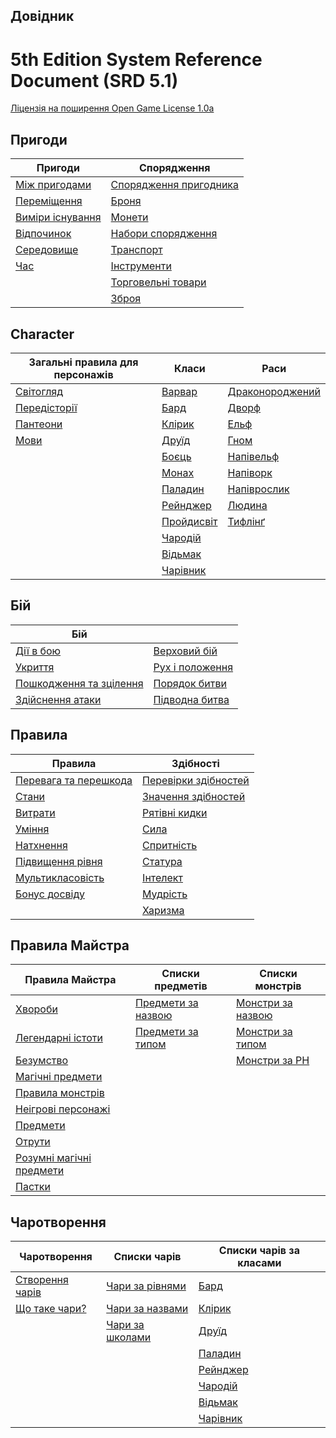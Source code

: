## Довідник 
# 5th Edition System Reference Document (SRD 5.1)
 [Ліцензія на поширення Open Game License  1.0a ](license.md) 

## Пригоди

| Пригоди                                       | Спорядження                                             |
|------------------------------------------------------------|----------------------------------------------------------------------|
| [Між пригодами](./adventuring/between_adventures.md)   | [Спорядження пригодника](./adventuring/equipment/adventuring_gear.md)       |
| [Переміщення](./adventuring/movement.md)                       | [Броня](./adventuring/equipment/armor.md)                             |
| [Виміри існування](./adventuring/planes_of_existence.md) | [Монети](./adventuring/equipment/coins.md)                             |
| [Відпочинок](./adventuring/resting.md)                         | [Набори спорядження](./adventuring/equipment/equipment_packs.md)         |
| [Середовище](./adventuring/the_environment.md)         | [Транспорт](./adventuring/equipment/mounts_and_vehicles.md) |
| [Час](./adventuring/time.md)                               | [Інструменти](./adventuring/equipment/tools.md)                             |
|                                                            | [Торговельні товари](./adventuring/equipment/trade_goods.md)                 |
|                                                            | [Зброя](./adventuring/equipment/weapons.md)                         |


## Character

| Загальні правила для персонажів                    | Класи                                      | Раси                       |
|----------------------------------------------------|--------------------------------------------|----------------------------------------------|
| [Світогляд](./character/alignment.md)              | [Варвар](./character/classes/barbarian.md) | [Драконороджений](./character/races/dragonborn.md) |
| [Передісторії](./character/backgrounds.md)         | [Бард](./character/classes/bard.md)        | [Дворф](./character/races/dwarf.md)           |
| [Пантеони](./character/fantasy-historical_pantheons.md) | [Клірик](./character/classes/cleric.md)| [Ельф](./character/races/elf.md)               |
| [Мови](./character/languages.md)                   | [Друїд](./character/classes/druid.md)      | [Гном](./character/races/gnome.md)           |
|                                                    | [Боєць](./character/classes/fighter.md)    | [Напівельф](./character/races/half-elf.md)     |
|                                                    | [Монах](./character/classes/monk.md)       | [Напіворк](./character/races/half-orc.md)     |
|                                                    | [Паладин](./character/classes/paladin.md)  | [Напіврослик](./character/races/halfling.md)     |
|                                                    | [Рейнджер](./character/classes/ranger.md)  | [Людина](./character/races/human.md)           |
|                                                    | [Пройдисвіт](./character/classes/rogue.md) | [Тифлінґ](./character/races/tiefling.md)     |
|                                                    | [Чародій](./character/classes/sorcerer.md) |                                              |
|                                                    | [Відьмак](./character/classes/warlock.md)  |                                              |
|                                                    | [Чарівник](./character/classes/wizard.md)  |                                              |

## Бій

| Бій                                              |                                                           |
|-----------------------------------------------------|-----------------------------------------------------------|
| [Дії в бою](./combat/actions_in_combat.md)   | [Верховий бій](./combat/mounted_combat.md)               |
| [Укриття](./combat/cover.md)                           | [Рух і положення](./combat/movement_and_position.md) |
| [Пошкодження та зцілення](./combat/damage_and_healing.md) | [Порядок битви](./combat/order_of_combat.md)             |
| [Здійснення атаки](./combat/making_an_attack.md)     | [Підводна битва](./combat/underwater_combat.md)         |

## Правила

| Правила                                                        | Здібності                                   |
|----------------------------------------------------------------|------------------------------------------------------|
| [Перевага та перешкода](./rules/advantage_and_disadvantage.md) | [Перевірки здібностей](./rules/abilities/ability_checks.md) |
| [Стани](./rules/conditions.md)                                 | [Значення здібностей](./rules/abilities/ability_scores.md) |
| [Витрати](./rules/expenses.md)                                 | [Рятівні кидки](./rules/abilities/saving_throws.md)   |
| [Уміння](./rules/feats.md)                                     |  [Сила](./rules/abilities/strength.md)                   |
| [Натхнення](./rules/inspiration.md)                            | [Спритність](./rules/abilities/dexterity.md)      |
| [Підвищення рівня](./rules/leveling_up.md)                     | [Статура](./rules/abilities/constitution.md)          |
| [Мультикласовість](./rules/multiclassing.md)                   | [Інтелект](./rules/abilities/intelligence.md)     |
| [Бонус досвіду](./rules/proficiency_bonus.md)                  | [Мудрість](./rules/abilities/wisdom.md)       |
|                                                                |  [Харизма](./rules/abilities/charisma.md)                 |


## Правила Майстра

| Правила Майстра                                | Списки предметів                       | Списки монстрів                                   |
|------------------------------------------------|----------------------------------------|---------------------------------------------------|
| [Хвороби](./gamemaster_rules/diseases.md)      | [Предмети за назвою](./gamemaster_rules/magic_item_indexes/) | [Монстри за назвою](./gamemaster_rules/monster_indexes/monsters_by_name.md) |
| [Легендарні істоти](./gamemaster_rules/legendary_creatures.md)| [Предмети за типом](./gamemaster_rules/magic_item_indexes/) | [Монстри за типом](./gamemaster_rules/monster_indexes/monsters_by_type.md) |
| [Безумство](./gamemaster_rules/madness.md)     |                                        | [Монстри за РН](./gamemaster_rules/monster_indexes/monsters_by_cr.md)     |
| [Магічні предмети](./gamemaster_rules/magic_items.md)|                                  |                                                   |
| [Правила монстрів](./gamemaster_rules/monster_rules.md) |                               |                                                   |
| [Неігрові персонажі](./gamemaster_rules/nonplayer_characters.md)|                       |                                                   |
| [Предмети](./gamemaster_rules/objects.md)      |                                        |                                                   |
| [Отрути](./gamemaster_rules/poisons.md)        |                                        |                                                   |
| [Розумні магічні предмети](./gamemaster_rules/sentient_magical_items.md)|                 |                                                   |
| [Пастки](./gamemaster_rules/traps.md)          |                                        |                                                   |

## Чаротворення

| Чаротворення                                   | Списки чарів                           | Списки чарів за класами                   |
|------------------------------------------------|----------------------------------------|-------------------------------------------|
| [Створення чарів](./spellcasting/casting_a_spell.md)| [Чари за рівнями](./spellcasting/spell_indexes/spells_by_level.md) | [Бард](./spellcasting/spell_lists/bard_spells.md)         |
| [Що таке чари?](./spellcasting/what_is_a_spell.md) | [Чари за назвами](./spellcasting/spell_indexes/spells_by_name.md)   | [Клірик](./spellcasting/spell_lists/cleric_spells.md)     |
|                                                | [Чари за школами](./spellcasting/spell_indexes/spells_by_school.md) | [Друїд](./spellcasting/spell_lists/druid_spells.md)       |
|                                                |                                        | [Паладин](./spellcasting/spell_lists/paladin_spells.md)   |
|                                                |                                        | [Рейнджер](./spellcasting/spell_lists/ranger_spells.md)     |
|                                                |                                        | [Чародій](./spellcasting/spell_lists/sorcerer_spells.md) |
|                                                |                                        | [Відьмак](./spellcasting/spell_lists/warlock_spells.md)   |
|                                                |                                        | [Чарівник](./spellcasting/spell_lists/wizard_spells.md)     |
